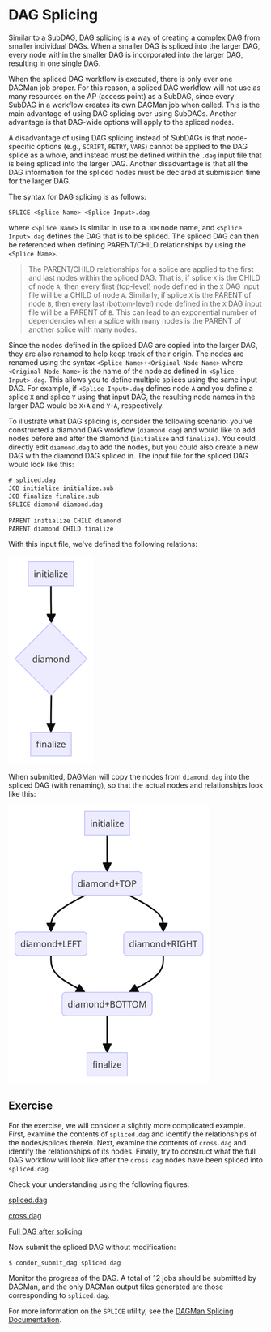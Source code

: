 # DAG Splicing

Similar to a SubDAG, DAG splicing is a way of creating a complex DAG from smaller individual DAGs.
When a smaller DAG is spliced into the larger DAG, every node within the smaller DAG is incorporated
into the larger DAG, resulting in one single DAG.

When the spliced DAG workflow is executed, there is only ever one DAGMan job proper.
For this reason, a spliced DAG workflow will not use as many resources on the AP (access point) as a
SubDAG, since every SubDAG in a workflow creates its own DAGMan job when called.
This is the main advantage of using DAG splicing over using SubDAGs. 
Another advantage is that DAG-wide options will apply to the spliced nodes.

A disadvantage of using DAG splicing instead of SubDAGs is that node-specific options (e.g., `SCRIPT`, `RETRY`, `VARS`)
cannot be applied to the DAG splice as a whole, and instead must be defined within the `.dag`
input file that is being spliced into the larger DAG.
Another disadvantage is that all the DAG information for the spliced nodes must be declared 
at submission time for the larger DAG.

The syntax for DAG splicing is as follows:

```
SPLICE <Splice Name> <Splice Input>.dag
```

where `<Splice Name>` is similar in use to a `JOB` node name, and `<Splice Input>.dag` 
defines the DAG that is to be spliced. 
The spliced DAG can then be referenced when defining PARENT/CHILD relationships by using the `<Splice Name>`. 

> The PARENT/CHILD relationships for a splice are applied to the first and last nodes 
> within the spliced DAG. 
> That is, if splice `X` is the CHILD of node `A`, then every first (top-level) node defined 
> in the `X` DAG input file will be a CHILD of node `A`.
> Similarly, if splice `X` is the PARENT of node `B`, then every last (bottom-level) node 
> defined in the `X` DAG input file will be a PARENT of `B`.
> This can lead to an exponential number of dependencies when a splice with many 
> nodes is the PARENT of another splice with many nodes.

Since the nodes defined in the spliced DAG are copied into the larger DAG, they are 
also renamed to help keep track of their origin.
The nodes are renamed using the syntax `<Splice Name>+<Original Node Name>` where
`<Original Node Name>` is the name of the node as defined in `<Splice Input>.dag`. 
This allows you to define multiple splices using the same input DAG.
For example, if `<Splice Input>.dag` defines node `A` and you define a splice `X`
and splice `Y` using that input DAG, the resulting node names in the larger DAG would 
be `X+A` and `Y+A`, respectively.

To illustrate what DAG splicing is, consider the following scenario: you've constructed
a diamond DAG workflow (`diamond.dag`) and would like to add nodes before and
after the diamond (`initialize` and `finalize)`. 
You could directly edit `diamond.dag` to add the nodes, but you could also create a new
DAG with the diamond DAG spliced in.
The input file for the spliced DAG would look like this:

```
# spliced.dag
JOB initialize initialize.sub
JOB finalize finalize.sub
SPLICE diamond diamond.dag

PARENT initialize CHILD diamond
PARENT diamond CHILD finalize
```

With this input file, we've defined the following relations:

![Spliced DAG figure](../../.images/SplicedDiamondDAG.png)

When submitted, DAGMan will copy the nodes from `diamond.dag` into the spliced DAG (with renaming), so that the actual nodes and relationships look like this:

![Spliced Diamond DAG figure](../../.images/SplicedDiamondDAGFull.png)

## Exercise

For the exercise, we will consider a slightly more complicated example. 
First, examine the contents of `spliced.dag` and identify the relationships of the nodes/splices therein.
Next, examine the contents of `cross.dag` and identify the relationships of its nodes.
Finally, try to construct what the full DAG workflow will look like after the `cross.dag` nodes have been
spliced into `spliced.dag`.

Check your understanding using the following figures:

[spliced.dag](../../.images/SplicedCrossDAG.png)

[cross.dag](../../.images/CrossDAG.png)

[Full DAG after splicing](../../.images/SplicedCrossDAGFull.png)

Now submit the spliced DAG without modification:

```
$ condor_submit_dag spliced.dag
```

Monitor the progress of the DAG. 
A total of 12 jobs should be submitted by DAGMan, and the only DAGMan output files generated
are those corresponding to `spliced.dag`. 

For more information on the `SPLICE` utility, see the
[DAGMan Splicing Documentation](https://htcondor.readthedocs.io/en/latest/automated-workflows/dagman-using-other-dags.html#dag-splicing).

